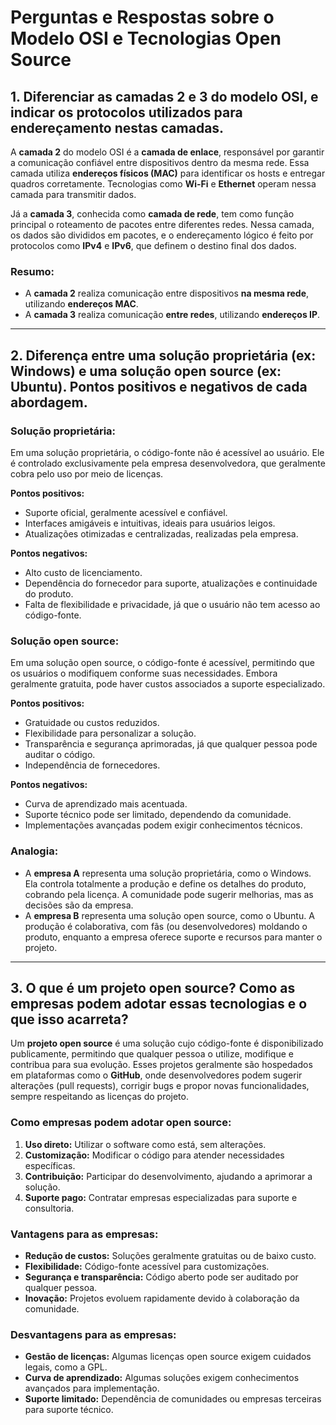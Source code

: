 # Perguntas e Respostas sobre o Modelo OSI e Tecnologias Open Source

## 1. Diferenciar as camadas 2 e 3 do modelo OSI, e indicar os protocolos utilizados para endereçamento nestas camadas.

A **camada 2** do modelo OSI é a **camada de enlace**, responsável por garantir a comunicação confiável entre dispositivos dentro da mesma rede. Essa camada utiliza **endereços físicos (MAC)** para identificar os hosts e entregar quadros corretamente. Tecnologias como **Wi-Fi** e **Ethernet** operam nessa camada para transmitir dados.

Já a **camada 3**, conhecida como **camada de rede**, tem como função principal o roteamento de pacotes entre diferentes redes. Nessa camada, os dados são divididos em pacotes, e o endereçamento lógico é feito por protocolos como **IPv4** e **IPv6**, que definem o destino final dos dados.

### Resumo:
- A **camada 2** realiza comunicação entre dispositivos **na mesma rede**, utilizando **endereços MAC**.
- A **camada 3** realiza comunicação **entre redes**, utilizando **endereços IP**.

---

## 2. Diferença entre uma solução proprietária (ex: Windows) e uma solução open source (ex: Ubuntu). Pontos positivos e negativos de cada abordagem.

### Solução proprietária:
Em uma solução proprietária, o código-fonte não é acessível ao usuário. Ele é controlado exclusivamente pela empresa desenvolvedora, que geralmente cobra pelo uso por meio de licenças.

**Pontos positivos:**
- Suporte oficial, geralmente acessível e confiável.
- Interfaces amigáveis e intuitivas, ideais para usuários leigos.
- Atualizações otimizadas e centralizadas, realizadas pela empresa.

**Pontos negativos:**
- Alto custo de licenciamento.
- Dependência do fornecedor para suporte, atualizações e continuidade do produto.
- Falta de flexibilidade e privacidade, já que o usuário não tem acesso ao código-fonte.

### Solução open source:
Em uma solução open source, o código-fonte é acessível, permitindo que os usuários o modifiquem conforme suas necessidades. Embora geralmente gratuita, pode haver custos associados a suporte especializado.

**Pontos positivos:**
- Gratuidade ou custos reduzidos.
- Flexibilidade para personalizar a solução.
- Transparência e segurança aprimoradas, já que qualquer pessoa pode auditar o código.
- Independência de fornecedores.

**Pontos negativos:**
- Curva de aprendizado mais acentuada.
- Suporte técnico pode ser limitado, dependendo da comunidade.
- Implementações avançadas podem exigir conhecimentos técnicos.

### Analogia:
- A **empresa A** representa uma solução proprietária, como o Windows. Ela controla totalmente a produção e define os detalhes do produto, cobrando pela licença. A comunidade pode sugerir melhorias, mas as decisões são da empresa.
- A **empresa B** representa uma solução open source, como o Ubuntu. A produção é colaborativa, com fãs (ou desenvolvedores) moldando o produto, enquanto a empresa oferece suporte e recursos para manter o projeto.

---

## 3. O que é um projeto open source? Como as empresas podem adotar essas tecnologias e o que isso acarreta?

Um **projeto open source** é uma solução cujo código-fonte é disponibilizado publicamente, permitindo que qualquer pessoa o utilize, modifique e contribua para sua evolução. Esses projetos geralmente são hospedados em plataformas como o **GitHub**, onde desenvolvedores podem sugerir alterações (pull requests), corrigir bugs e propor novas funcionalidades, sempre respeitando as licenças do projeto.

### Como empresas podem adotar open source:
1. **Uso direto:** Utilizar o software como está, sem alterações.
2. **Customização:** Modificar o código para atender necessidades específicas.
3. **Contribuição:** Participar do desenvolvimento, ajudando a aprimorar a solução.
4. **Suporte pago:** Contratar empresas especializadas para suporte e consultoria.

### Vantagens para as empresas:
- **Redução de custos:** Soluções geralmente gratuitas ou de baixo custo.
- **Flexibilidade:** Código-fonte acessível para customizações.
- **Segurança e transparência:** Código aberto pode ser auditado por qualquer pessoa.
- **Inovação:** Projetos evoluem rapidamente devido à colaboração da comunidade.

### Desvantagens para as empresas:
- **Gestão de licenças:** Algumas licenças open source exigem cuidados legais, como a GPL.
- **Curva de aprendizado:** Algumas soluções exigem conhecimentos avançados para implementação.
- **Suporte limitado:** Dependência de comunidades ou empresas terceiras para suporte técnico.

